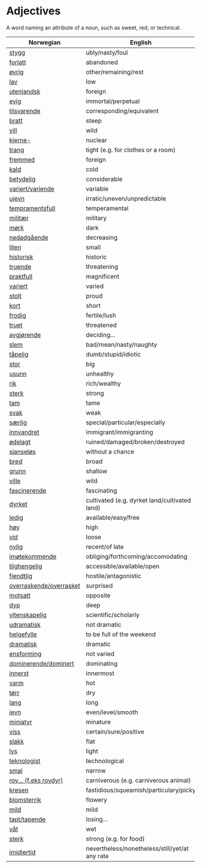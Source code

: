 # Adjectives

A word naming an attribute of a noun, such as sweet, red, or technical.

| Norwegian | English |
| --- | --- |
| [stygg](https://www.ordnett.no/search?language=no&phrase=stygg) | ubly/nasty/foul |
| [forlatt](https://www.ordnett.no/search?language=no&phrase=forlatt) | abandoned |
| [øvrig](https://www.ordnett.no/search?language=no&phrase=øvrig) | other/remaining/rest |
| [lav](https://www.ordnett.no/search?language=no&phrase=lav) | low |
| [utenlandsk](https://www.ordnett.no/search?language=no&phrase=utenlandsk) | foreign |
| [evig](https://www.ordnett.no/search?language=no&phrase=evig) | immortal/perpetual |
| [tilsvarende](https://www.ordnett.no/search?language=no&phrase=tilsvarende) | corresponding/equivalent |
| [bratt](https://www.ordnett.no/search?language=no&phrase=bratt) | steep |
| [vill](https://www.ordnett.no/search?language=no&phrase=vill) | wild |
| [kjerne-](https://www.ordnett.no/search?language=no&phrase=kjerne-) | nuclear |
| [trang](https://www.ordnett.no/search?language=no&phrase=trang) | tight (e.g. for clothes or a room) |
| [fremmed](https://www.ordnett.no/search?language=no&phrase=fremmed) | foreign |
| [kald](https://www.ordnett.no/search?language=no&phrase=kald) | cold |
| [betydelig](https://www.ordnett.no/search?language=no&phrase=betydelig) | considerable |
| [variert/variende](https://www.ordnett.no/search?language=no&phrase=variert/variende) | variable |
| [ujevn](https://www.ordnett.no/search?language=no&phrase=ujevn) | irratic/uneven/unpredictable |
| [tempramentsfull](https://www.ordnett.no/search?language=no&phrase=tempramentsfull) | temperamental |
| [militær](https://www.ordnett.no/search?language=no&phrase=militær) | military |
| [mørk](https://www.ordnett.no/search?language=no&phrase=mørk) | dark |
| [nedadgående](https://www.ordnett.no/search?language=no&phrase=nedadgående) | decreasing |
| [liten](https://www.ordnett.no/search?language=no&phrase=liten) | small |
| [historisk](https://www.ordnett.no/search?language=no&phrase=historisk) | historic |
| [truende](https://www.ordnett.no/search?language=no&phrase=truende) | threatening |
| [praktfull](https://www.ordnett.no/search?language=no&phrase=praktfull) | magnificent |
| [variert](https://www.ordnett.no/search?language=no&phrase=variert) | varied |
| [stolt](https://www.ordnett.no/search?language=no&phrase=stolt) | proud |
| [kort](https://www.ordnett.no/search?language=no&phrase=kort) | short |
| [frodig](https://www.ordnett.no/search?language=no&phrase=frodig) | fertile/lush |
| [truet](https://www.ordnett.no/search?language=no&phrase=truet) | threatened |
| [avgjørende](https://www.ordnett.no/search?language=no&phrase=avgjørende) | deciding... |
| [slem](https://www.ordnett.no/search?language=no&phrase=slem) | bad/mean/nasty/naughty |
| [tåpelig](https://www.ordnett.no/search?language=no&phrase=tåpelig) | dumb/stupid/idiotic |
| [stor](https://www.ordnett.no/search?language=no&phrase=stor) | big |
| [usunn](https://www.ordnett.no/search?language=no&phrase=usunn) | unhealthy |
| [rik](https://www.ordnett.no/search?language=no&phrase=rik) | rich/wealthy |
| [sterk](https://www.ordnett.no/search?language=no&phrase=sterk) | strong |
| [tam](https://www.ordnett.no/search?language=no&phrase=tam) | tame |
| [svak](https://www.ordnett.no/search?language=no&phrase=svak) | weak |
| [særlig](https://www.ordnett.no/search?language=no&phrase=særlig) | special/particular/especially |
| [innvandret](https://www.ordnett.no/search?language=no&phrase=innvandret) | immigrant/immigranting |
| [ødelagt](https://www.ordnett.no/search?language=no&phrase=ødelagt) | ruined/damaged/broken/destroyed |
| [sjanseløs](https://www.ordnett.no/search?language=no&phrase=sjanseløs) | without a chance |
| [bred](https://www.ordnett.no/search?language=no&phrase=bred) | broad |
| [grunn](https://www.ordnett.no/search?language=no&phrase=grunn) | shallow |
| [ville](https://www.ordnett.no/search?language=no&phrase=ville) | wild |
| [fascinerende](https://www.ordnett.no/search?language=no&phrase=fascinerende) | fascinating |
| [dyrket](https://www.ordnett.no/search?language=no&phrase=dyrket) | cultivated (e.g. dyrket land/cultivated land) |
| [ledig](https://www.ordnett.no/search?language=no&phrase=ledig) | available/easy/free |
| [høy](https://www.ordnett.no/search?language=no&phrase=høy) | high |
| [vid](https://www.ordnett.no/search?language=no&phrase=vid) | loose |
| [nylig](https://www.ordnett.no/search?language=no&phrase=nylig) | recent/of late |
| [imøtekommende](https://www.ordnett.no/search?language=no&phrase=imøtekommende) | obliging/forthcoming/accomodating |
| [tilghengelig](https://www.ordnett.no/search?language=no&phrase=tilghengelig) | accessible/available/open |
| [fiendtlig](https://www.ordnett.no/search?language=no&phrase=fiendtlig) | hostile/antagonistic |
| [overraskende/overrasket](https://www.ordnett.no/search?language=no&phrase=overraskende/overrasket) | surprised |
| [motsatt](https://www.ordnett.no/search?language=no&phrase=motsatt) | opposite |
| [dyp](https://www.ordnett.no/search?language=no&phrase=dyp) | deep |
| [vitenskapelig](https://www.ordnett.no/search?language=no&phrase=vitenskapelig) | scientific/scholarly |
| [udramatisk](https://www.ordnett.no/search?language=no&phrase=udramatisk) | not dramatic |
| [helgefylle](https://www.ordnett.no/search?language=no&phrase=helgefylle) | to be full of the weekend |
| [dramatisk](https://www.ordnett.no/search?language=no&phrase=dramatisk) | dramatic |
| [ensforming](https://www.ordnett.no/search?language=no&phrase=ensforming) | not varied |
| [dominerende/dominert](https://www.ordnett.no/search?language=no&phrase=dominerende/dominert) | dominating |
| [innerst](https://www.ordnett.no/search?language=no&phrase=innerst) | innermost |
| [varm](https://www.ordnett.no/search?language=no&phrase=varm) | hot |
| [tørr](https://www.ordnett.no/search?language=no&phrase=tørr) | dry |
| [lang](https://www.ordnett.no/search?language=no&phrase=lang) | long |
| [jevn](https://www.ordnett.no/search?language=no&phrase=jevn) | even/level/smooth |
| [miniatyr](https://www.ordnett.no/search?language=no&phrase=miniatyr) | minature |
| [viss](https://www.ordnett.no/search?language=no&phrase=viss) | certain/sure/positive |
| [slakk](https://www.ordnett.no/search?language=no&phrase=slakk) | flat |
| [lys](https://www.ordnett.no/search?language=no&phrase=lys) | light |
| [teknologist](https://www.ordnett.no/search?language=no&phrase=teknologist) | technological |
| [smal](https://www.ordnett.no/search?language=no&phrase=smal) | narrow |
| [rov... (f.eks rovdyr)](https://www.ordnett.no/search?language=no&phrase=rov...%20(f.eks%20rovdyr)) | carniverous (e.g. carniverous animal) |
| [kresen](https://www.ordnett.no/search?language=no&phrase=kresen) | fastidious/squeamish/particulary/picky |
| [blomsterrik](https://www.ordnett.no/search?language=no&phrase=blomsterrik) | flowery |
| [mild](https://www.ordnett.no/search?language=no&phrase=mild) | mild |
| [tapt/tapende](https://www.ordnett.no/search?language=no&phrase=tapt/tapende) | losing... |
| [våt](https://www.ordnett.no/search?language=no&phrase=våt) | wet |
| [sterk](https://www.ordnett.no/search?language=no&phrase=sterk) | strong (e.g. for food) |
| [imidlertid](https://www.ordnett.no/search?language=no&phrase=imidlertid) | nevertheless/nonetheless/still/yet/at any rate |

